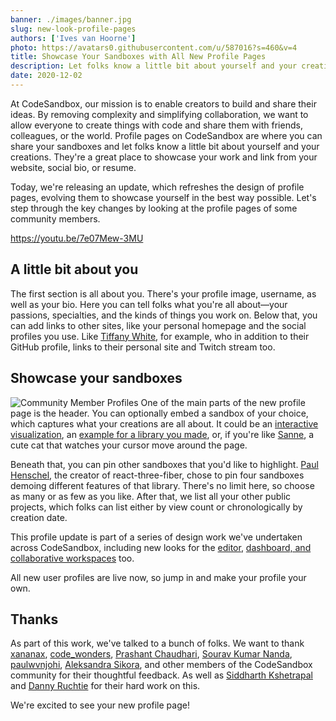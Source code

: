 ```yaml
---
banner: ./images/banner.jpg
slug: new-look-profile-pages
authors: ['Ives van Hoorne']
photo: https://avatars0.githubusercontent.com/u/587016?s=460&v=4
title: Showcase Your Sandboxes with All New Profile Pages
description: Let folks know a little bit about yourself and your creations with our new look profile pages.
date: 2020-12-02
---
```


At CodeSandbox, our mission is to enable creators to build and share their ideas. By removing complexity and simplifying collaboration, we want to allow everyone to create things with code and share them with friends, colleagues, or the world. Profile pages on CodeSandbox are where you can share your sandboxes and let folks know a little bit about yourself and your creations. They're a great place to showcase your work and link from your website, social bio, or resume.

Today, we're releasing an update, which refreshes the design of profile pages, evolving them to showcase yourself in the best way possible. Let's step through the key changes by looking at the profile pages of some community members.

https://youtu.be/7e07Mew-3MU

## A little bit about you
The first section is all about you. There's your profile image, username, as well as your bio. Here you can tell folks what you're all about—your passions, specialties, and the kinds of things you work on. Below that, you can add links to other sites, like your personal homepage and the social profiles you use. Like [Tiffany White](https://codesandbox.io/u/twhite96), for example, who in addition to their GitHub profile, links to their personal site and Twitch stream too.

## Showcase your sandboxes
![Community Member Profiles](https://sk8cl.csb.app/AllProfiles.jpg)
One of the main parts of the new profile page is the header. You can optionally embed a sandbox of your choice, which captures what your creations are all about. It could be an [interactive visualization](https://codesandbox.io/u/DannyRuchtie), an [example for a library you made](https://codesandbox.io/u/camflan), or, if you're like [Sanne](https://codesandbox.io/u/sannek), a cute cat that watches your cursor move around the page.

Beneath that, you can pin other sandboxes that you'd like to highlight. [Paul Henschel](https://codesandbox.io/u/drcmda), the creator of react-three-fiber, chose to pin four sandboxes demoing different features of that library. There's no limit here, so choose as many or as few as you like. After that, we list all your other public projects, which folks can list either by view count or chronologically by creation date.

This profile update is part of a series of design work we've undertaken across CodeSandbox, including new looks for the [editor](https://codesandbox.io/post/new-look-editor), [dashboard, and collaborative workspaces](https://codesandbox.io/post/new-dashboard) too.

All new user profiles are live now, so jump in and make your profile your own.

## Thanks
As part of this work, we've talked to a bunch of folks. We want to thank [xananax](https://twitter.com/xananax), [code_wonders](https://twitter.com/code_wonders), [Prashant Chaudhari](https://twitter.com/pandaa880), [Sourav Kumar Nanda](https://twitter.com/SouravInsights), [paulwvnjohi](https://twitter.com/paulwvnjohi), [Aleksandra Sikora](https://twitter.com/aleksandrasays), and other members of the CodeSandbox community for their thoughtful feedback. As well as [Siddharth Kshetrapal](https://twitter.com/siddharthkp) and [Danny Ruchtie](https://twitter.com/druchtie) for their hard work on this.

We're excited to see your new profile page!
